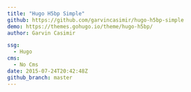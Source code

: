 ```yaml
---
title: "Hugo H5bp Simple"
github: https://github.com/garvincasimir/hugo-h5bp-simple
demo: https://themes.gohugo.io/theme/hugo-h5bp/
author: Garvin Casimir

ssg:
  - Hugo
cms:
  - No Cms
date: 2015-07-24T20:42:48Z
github_branch: master
---
```

